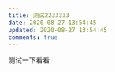 ```yaml
---
title: 测试2233333
date: 2020-08-27 13:54:45
updated: 2020-08-27 13:54:45
comments: true
---
```

测试一下看看